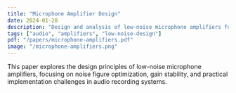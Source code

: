 ```yaml
---
title: "Microphone Amplifier Design"
date: 2024-01-20
description: "Design and analysis of low-noise microphone amplifiers for audio applications"
tags: ["audio", "amplifiers", "low-noise-design"]
pdf: "/papers/microphone-amplifiers.pdf"
image: "/microphone-amplifiers.png"
---
```


This paper explores the design principles of low-noise microphone amplifiers, focusing on noise figure optimization, gain stability, and practical implementation challenges in audio recording systems.
